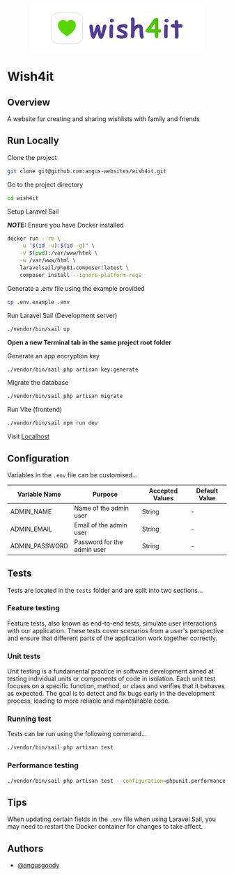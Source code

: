 <p align="center"><img src="logo.png"  width="400"></p>

# Wish4it

## Overview
A website for creating and sharing wishlists with family and friends

## Run Locally

Clone the project

```bash
git clone git@github.com:angus-websites/wish4it.git
```

Go to the project directory

```bash
cd wish4it
```

Setup Laravel Sail

**_NOTE:_**  Ensure you have Docker installed

```bash
docker run --rm \
    -u "$(id -u):$(id -g)" \
    -v $(pwd):/var/www/html \
    -w /var/www/html \
    laravelsail/php81-composer:latest \
    composer install --ignore-platform-reqs
```

Generate a .env file using the example provided

```bash
cp .env.example .env
```

Run Laravel Sail (Development server)

```bash
./vendor/bin/sail up
```

**Open a new Terminal tab in the same project root folder**

Generate an app encryption key

```bash
./vendor/bin/sail php artisan key:generate
```

Migrate the database

```bash
./vendor/bin/sail php artisan migrate
```

Run Vite (frontend)

```bash
./vendor/bin/sail npm run dev
```

Visit [Localhost](http://localhost/)

## Configuration

Variables in the `.env` file can be customised...

| Variable Name      | Purpose                               | Accepted Values   | Default Value |
| ------------------ | ------------------------------------- | ----------------- | ------------- |
| ADMIN_NAME         | Name of the admin user                 | String            | -             |
| ADMIN_EMAIL        | Email of the admin user                | String            | -             |
| ADMIN_PASSWORD     | Password for the admin user            | String            | -             |


## Tests

Tests are located in the `tests` folder and are split into two sections...

### Feature testing

Feature tests, also known as end-to-end tests, simulate user interactions with our application. These tests cover scenarios from a user's perspective and ensure that different parts of the application work together correctly.

### Unit tests
Unit testing is a fundamental practice in software development aimed at testing individual units or components of code in isolation. Each unit test focuses on a specific function, method, or class and verifies that it behaves as expected. The goal is to detect and fix bugs early in the development process, leading to more reliable and maintainable code.

### Running test
Tests can be run using the following command...

```bash
./vendor/bin/sail php artisan test
```

### Performance testing

```bash
./vendor/bin/sail php artisan test --configuration=phpunit.performance.xml
```

## Tips

When updating certain fields in the `.env` file when using Laravel Sail, you may need to restart the Docker container for changes to take affect.


## Authors

- [@angusgoody](https://github.com/angusgoody)

